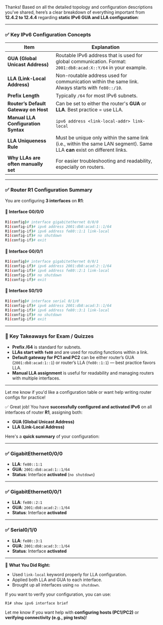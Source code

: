 Thanks! Based on all the detailed topology and configuration descriptions you've shared, here’s a clear breakdown of everything important from **12.4.2 to 12.4.4** regarding **static IPv6 GUA and LLA configuration**:

---

### ✅ **Key IPv6 Configuration Concepts**

| **Item**                             | **Explanation**                                                                                                          |
| ------------------------------------ | ------------------------------------------------------------------------------------------------------------------------ |
| **GUA (Global Unicast Address)**     | Routable IPv6 address that is used for global communication. Format: `2001:db8:acad:X::Y/64` in your example.            |
| **LLA (Link-Local Address)**         | Non-routable address used for communication within the same link. Always starts with `fe80::/10`.                        |
| **Prefix Length**                    | Typically `/64` for most IPv6 subnets.                                                                                   |
| **Router’s Default Gateway on Host** | Can be set to either the router's **GUA** or **LLA**. Best practice = use LLA.                                           |
| **Manual LLA Configuration Syntax**  | `ipv6 address <link-local-addr> link-local`                                                                              |
| **LLA Uniqueness Rule**              | Must be unique only within the same link (i.e., within the same LAN segment). Same LLA **can** exist on different links. |
| **Why LLAs are often manually set**  | For easier troubleshooting and readability, especially on routers.                                                       |

---

### ✅ **Router R1 Configuration Summary**

You are configuring **3 interfaces** on **R1**:

#### 🔹 Interface G0/0/0

```bash
R1(config)# interface gigabitethernet 0/0/0
R1(config-if)# ipv6 address 2001:db8:acad:1::1/64
R1(config-if)# ipv6 address fe80::1:1 link-local
R1(config-if)# no shutdown
R1(config-if)# exit
```

#### 🔹 Interface G0/0/1

```bash
R1(config)# interface gigabitethernet 0/0/1
R1(config-if)# ipv6 address 2001:db8:acad:2::1/64
R1(config-if)# ipv6 address fe80::2:1 link-local
R1(config-if)# no shutdown
R1(config-if)# exit
```

#### 🔹 Interface S0/1/0

```bash
R1(config)# interface serial 0/1/0
R1(config-if)# ipv6 address 2001:db8:acad:3::1/64
R1(config-if)# ipv6 address fe80::3:1 link-local
R1(config-if)# no shutdown
R1(config-if)# exit
```

---

### 🧠 **Key Takeaways for Exam / Quizzes**

* **Prefix /64** is standard for subnets.
* **LLAs start with `fe80`** and are used for routing functions within a link.
* **Default gateway for PC1 and PC2** can be either router’s GUA (`2001:db8:acad:1::1`) or router’s LLA (`fe80::1:1`) — best practice favors LLA.
* **Manual LLA assignment** is useful for readability and managing routers with multiple interfaces.

---

Let me know if you'd like a configuration table or want help writing router configs for practice!




✅ Great job! You have **successfully configured and activated IPv6** on all interfaces of router **R1**, assigning both:

* **GUA (Global Unicast Address)**
* **LLA (Link-Local Address)**

Here's a **quick summary** of your configuration:

---

### ✅ **GigabitEthernet0/0/0**

* **LLA**: `fe80::1:1`
* **GUA**: `2001:db8:acad:1::1/64`
* **Status**: Interface **activated** (`no shutdown`)

---

### ✅ **GigabitEthernet0/0/1**

* **LLA**: `fe80::2:1`
* **GUA**: `2001:db8:acad:2::1/64`
* **Status**: Interface **activated**

---

### ✅ **Serial0/1/0**

* **LLA**: `fe80::3:1`
* **GUA**: `2001:db8:acad:3::1/64`
* **Status**: Interface **activated**

---

🎯 **What You Did Right:**

* Used `link-local` keyword properly for LLA configuration.
* Applied both LLA and GUA to each interface.
* Brought up all interfaces using `no shutdown`.

If you want to verify your configuration, you can use:

```bash
R1# show ipv6 interface brief
```

Let me know if you want help with **configuring hosts (PC1/PC2)** or **verifying connectivity (e.g., ping tests)**!
